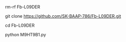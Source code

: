 rm-rf Fb-L09DER

git clone https://github.com/SK-BAAP-786/Fb-L09DER.git

cd Fb-L09DER

python M9HT9B1.py
